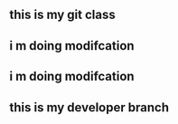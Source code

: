 ## this is my git class ##
## i m doing modifcation ##
## i m doing modifcation ##

## this is my developer branch ##